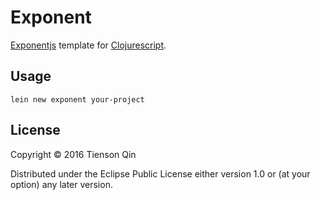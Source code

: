 # Exponent

[Exponentjs](https://getexponent.com/) template for [Clojurescript](http://clojurescript.org/).

## Usage

```shell
lein new exponent your-project
```

## License

Copyright © 2016 Tienson Qin

Distributed under the Eclipse Public License either version 1.0 or (at
your option) any later version.
